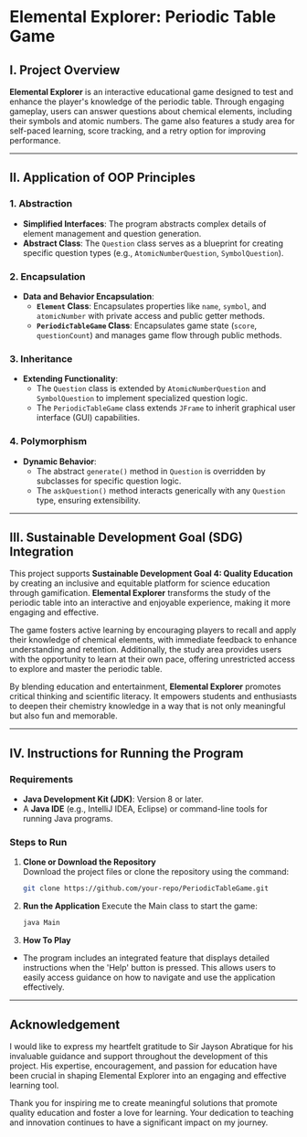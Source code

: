 # Elemental Explorer: Periodic Table Game

## I. Project Overview
**Elemental Explorer** is an interactive educational game designed to test and enhance the player's knowledge of the periodic table. Through engaging gameplay, users can answer questions about chemical elements, including their symbols and atomic numbers. The game also features a study area for self-paced learning, score tracking, and a retry option for improving performance.

---

## II. Application of OOP Principles
### 1. Abstraction
- **Simplified Interfaces**: The program abstracts complex details of element management and question generation.
- **Abstract Class**: The `Question` class serves as a blueprint for creating specific question types (e.g., `AtomicNumberQuestion`, `SymbolQuestion`).

### 2. Encapsulation
- **Data and Behavior Encapsulation**:
  - **`Element` Class**: Encapsulates properties like `name`, `symbol`, and `atomicNumber` with private access and public getter methods.
  - **`PeriodicTableGame` Class**: Encapsulates game state (`score`, `questionCount`) and manages game flow through public methods.

### 3. Inheritance
- **Extending Functionality**:
  - The `Question` class is extended by `AtomicNumberQuestion` and `SymbolQuestion` to implement specialized question logic.
  - The `PeriodicTableGame` class extends `JFrame` to inherit graphical user interface (GUI) capabilities.

### 4. Polymorphism
- **Dynamic Behavior**:
  - The abstract `generate()` method in `Question` is overridden by subclasses for specific question logic.
  - The `askQuestion()` method interacts generically with any `Question` type, ensuring extensibility.

---

## III. Sustainable Development Goal (SDG) Integration

This project supports **Sustainable Development Goal 4: Quality Education** by creating an inclusive and equitable platform for science education through gamification. **Elemental Explorer** transforms the study of the periodic table into an interactive and enjoyable experience, making it more engaging and effective.

The game fosters active learning by encouraging players to recall and apply their knowledge of chemical elements, with immediate feedback to enhance understanding and retention. Additionally, the study area provides users with the opportunity to learn at their own pace, offering unrestricted access to explore and master the periodic table.

By blending education and entertainment, **Elemental Explorer** promotes critical thinking and scientific literacy. It empowers students and enthusiasts to deepen their chemistry knowledge in a way that is not only meaningful but also fun and memorable.

---

## IV. Instructions for Running the Program

### **Requirements**
- **Java Development Kit (JDK)**: Version 8 or later.
- A **Java IDE** (e.g., IntelliJ IDEA, Eclipse) or command-line tools for running Java programs.

### **Steps to Run**
1. **Clone or Download the Repository**  
   Download the project files or clone the repository using the command:
   ```bash
   git clone https://github.com/your-repo/PeriodicTableGame.git
2. **Run the Application**
  Execute the Main class to start the game:
   ```bash
   java Main
3. **How To Play**
  - The program includes an integrated feature that displays detailed instructions when the 'Help' button is pressed. This allows users to easily access guidance on how to navigate and use the application effectively.

---
## Acknowledgement
I would like to express my heartfelt gratitude to Sir Jayson Abratique for his invaluable guidance and support throughout the development of this project. His expertise, encouragement, and passion for education have been crucial in shaping Elemental Explorer into an engaging and effective learning tool.

Thank you for inspiring me to create meaningful solutions that promote quality education and foster a love for learning. Your dedication to teaching and innovation continues to have a significant impact on my journey.
